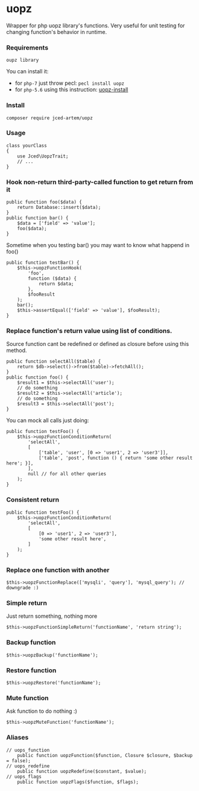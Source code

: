 # uopz
Wrapper for php uopz library's functions. Very useful for unit testing for changing function's behavior in runtime.

### Requirements
```
oupz library
```
You can install it:
- for `php-7` just throw pecl: `pecl install uopz`
- for `php-5.6` using this instruction: <a href='https://github.com/jced-artem/uopz-install'>uopz-install</a>

### Install
```
composer require jced-artem/uopz
```
### Usage
```
class yourClass
{
    use Jced\UopzTrait;
    // ...
}
```

### Hook non-return third-party-called function to get return from it
```
public function foo($data) {
    return Database::insert($data);
}
public function bar() {
    $data = ['field' => 'value'];
    foo($data);
}
```
Sometime when you testing bar() you may want to know what happend in foo()
```
public function testBar() {
    $this->uopzFunctionHook(
        'foo',
        function ($data) {
            return $data;
        },
        $fooResult
    );
    bar();
    $this->assertEqual(['field' => 'value'], $fooResult);
}
```
### Replace function's return value using list of conditions.
Source function cant be redefined or defined as closure before using this method.
```
public function selectAll($table) {
    return $db->select()->from($table)->fetchAll();
}
public function foo() {
    $result1 = $this->selectAll('user');
    // do something
    $result2 = $this->selectAll('article');
    // do something
    $result3 = $this->selectAll('post');
}
```
You can mock all calls just doing:
```
public function testFoo() {
    $this->uopzFunctionConditionReturn(
        'selectAll',
        [
            ['table', 'user', [0 => 'user1', 2 => 'user3']],
            ['table', 'post', function () { return 'some other result here'; }],
        ],
        null // for all other queries
    );
}
```
### Consistent return
```
public function testFoo() {
    $this->uopzFunctionConditionReturn(
        'selectAll',
        [
            [0 => 'user1', 2 => 'user3'],
            'some other result here',
        ]
    );
}
```
### Replace one function with another
```
$this->uopzFunctionReplace(['mysqli', 'query'], 'mysql_query'); // downgrade :)
```
### Simple return
Just return something, nothing more
```
$this->uopzFunctionSimpleReturn('functionName', 'return string');
```
### Backup function
```
$this->uopzBackup('functionName');
```
### Restore function
```
$this->uopzRestore('functionName');
```
### Mute function
Ask function to do nothing :)
```
$this->uopzMuteFunction('functionName');
```
### Aliases
```
// uops_function
    public function uopzFunction($function, Closure $closure, $backup = false);
// uops_redefine
    public function uopzRedefine($constant, $value);
// uops_flags
    public function uopzFlags($function, $flags);
```
